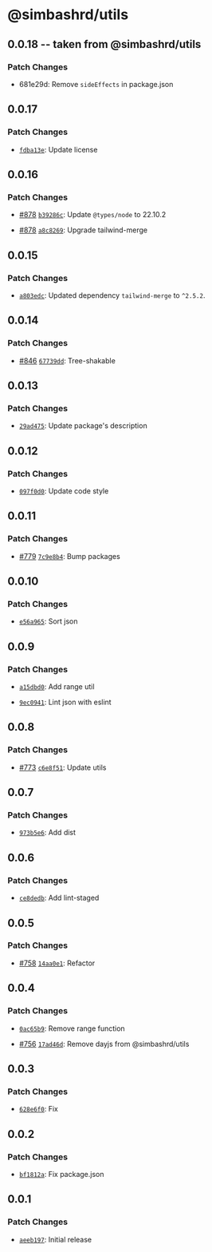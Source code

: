# @simbashrd/utils

## 0.0.18 -- taken from @simbashrd/utils

### Patch Changes

- 681e29d: Remove `sideEffects` in package.json

## 0.0.17

### Patch Changes

- [`fdba13e`](https://github.com/tszhong0411/honghong.me/commit/fdba13e933085bec17f85ec686161377295e13f7): Update license

## 0.0.16

### Patch Changes

- [#878](https://github.com/tszhong0411/honghong.me/pull/878) [`b39286c`](https://github.com/tszhong0411/honghong.me/commit/b39286c720285e83332dd394427e41b0c893f2fa): Update `@types/node` to 22.10.2

- [#878](https://github.com/tszhong0411/honghong.me/pull/878) [`a8c8269`](https://github.com/tszhong0411/honghong.me/commit/a8c8269e40d2c42ae4496a822e442fad6bf8a066): Upgrade tailwind-merge

## 0.0.15

### Patch Changes

- [`a803edc`](https://github.com/tszhong0411/honghong.me/commit/a803edcd490b89a9d433249dd29b61b1d5032ae3): Updated dependency `tailwind-merge` to `^2.5.2`.

## 0.0.14

### Patch Changes

- [#846](https://github.com/tszhong0411/honghong.me/pull/846) [`67739dd`](https://github.com/tszhong0411/honghong.me/commit/67739dd261ee2eaa41d0b4a7e9ac303b558b1ff6): Tree-shakable

## 0.0.13

### Patch Changes

- [`29ad475`](https://github.com/tszhong0411/honghong.me/commit/29ad475624c051cc9414c2ee97cee5163e002a96): Update package's description

## 0.0.12

### Patch Changes

- [`097f0d0`](https://github.com/tszhong0411/honghong.me/commit/097f0d0d4463ddf5cec7d24ea0dfb632200535fc): Update code style

## 0.0.11

### Patch Changes

- [#779](https://github.com/tszhong0411/honghong.me/pull/779) [`7c9e8b4`](https://github.com/tszhong0411/honghong.me/commit/7c9e8b45bebe41b3c45792959b736c71d1ab3f78): Bump packages

## 0.0.10

### Patch Changes

- [`e56a965`](https://github.com/tszhong0411/honghong.me/commit/e56a96595ccc1d702377c74d3329d77f247c22ca): Sort json

## 0.0.9

### Patch Changes

- [`a15dbd0`](https://github.com/tszhong0411/honghong.me/commit/a15dbd08f6edf5c30fd4b9832b0fc695c06c213e): Add range util

- [`9ec0941`](https://github.com/tszhong0411/honghong.me/commit/9ec0941334638c7a6d2d57c1977665c8f6b4b239): Lint json with eslint

## 0.0.8

### Patch Changes

- [#773](https://github.com/tszhong0411/honghong.me/pull/773) [`c6e8f51`](https://github.com/tszhong0411/honghong.me/commit/c6e8f5128f07eb16e30178a3996ec150f871cdd9): Update utils

## 0.0.7

### Patch Changes

- [`973b5e6`](https://github.com/tszhong0411/honghong.me/commit/973b5e60c9b4459d883802d72768c7e5be8c99f4): Add dist

## 0.0.6

### Patch Changes

- [`ce8dedb`](https://github.com/tszhong0411/honghong.me/commit/ce8dedbedae131d0f5e81bece692947d8a7140ca): Add lint-staged

## 0.0.5

### Patch Changes

- [#758](https://github.com/tszhong0411/honghong.me/pull/758) [`14aa0e1`](https://github.com/tszhong0411/honghong.me/commit/14aa0e1c4b6000576b3fb5e1e97d975ecf28efe1): Refactor

## 0.0.4

### Patch Changes

- [`0ac65b9`](https://github.com/tszhong0411/honghong.me/commit/0ac65b9fe08356ca093c6f72874f4fc49d2eb0bc): Remove range function

- [#756](https://github.com/tszhong0411/honghong.me/pull/756) [`17ad46d`](https://github.com/tszhong0411/honghong.me/commit/17ad46dbfe5afa85872478d6099273da7fd90b62): Remove dayjs from @simbashrd/utils

## 0.0.3

### Patch Changes

- [`628e6f0`](https://github.com/tszhong0411/honghong.me/commit/628e6f01396466bf23ad24b0b7fd21026b1f7809): Fix

## 0.0.2

### Patch Changes

- [`bf1812a`](https://github.com/tszhong0411/honghong.me/commit/bf1812ad8efcd510ce04ca981e08464dabefbcf1): Fix package.json

## 0.0.1

### Patch Changes

- [`aeeb197`](https://github.com/tszhong0411/honghong.me/commit/aeeb197726cbf1ca0699b1bb615167db5d1bd699): Initial release
